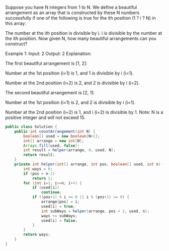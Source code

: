 Suppose you have N integers from 1 to N. We define a beautiful arrangement as an array that is constructed by these N numbers successfully if one of the following is true for the ith position (1 ? i ? N) in this array:

The number at the ith position is divisible by i.
i is divisible by the number at the ith position.
Now given N, how many beautiful arrangements can you construct?

Example 1:
Input: 2
Output: 2
Explanation: 

The first beautiful arrangement is [1, 2]:

Number at the 1st position (i=1) is 1, and 1 is divisible by i (i=1).

Number at the 2nd position (i=2) is 2, and 2 is divisible by i (i=2).

The second beautiful arrangement is [2, 1]:

Number at the 1st position (i=1) is 2, and 2 is divisible by i (i=1).

Number at the 2nd position (i=2) is 1, and i (i=2) is divisible by 1.
Note:
N is a positive integer and will not exceed 15.

```java
public class Solution {
    public int countArrangement(int N) {
        boolean[] used = new boolean[N+1];
        int[] arrange = new int[N];
        Arrays.fill(used, false);
        int result = helper(arrange, 0, used, N);
        return result;
    }
    private int helper(int[] arrange, int pos, boolean[] used, int n) {
        int ways = 0;
        if (pos > n-1)
            return 1;
        for (int i=1; i<=n; i++) {
            if (used[i])
                continue;
            if ((pos+1) % i == 0 || i % (pos+1) == 0) {
                arrange[pos] = i;
                used[i] = true;
                int subWays = helper(arrange, pos + 1, used, n);
                ways += subWays;
                used[i] = false;
            }
        }
        return ways;
    }
}
```

